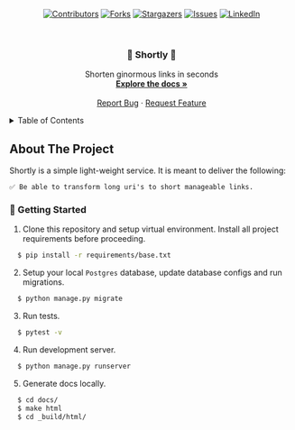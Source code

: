  <div id="top" align="center">

[![Contributors][contributors-shield]][contributors-url]
[![Forks][forks-shield]][forks-url]
[![Stargazers][stars-shield]][stars-url]
[![Issues][issues-shield]][issues-url]
[![LinkedIn][linkedin-shield]][linkedin-url]
</div>

<br />
<h3 align="center"> 🍎 Shortly 🍎 </h3>

  <p align="center">
    Shorten ginormous links in seconds
    <br />
    <a href="#"><strong>Explore the docs »</strong></a>
    <br />
    <br />
    <a href="https://github.com/SharleneNdinda/momo-cafe/issues">Report Bug</a>
    ·
    <a href="https://github.com/SharleneNdinda/momo-cafe/issues">Request Feature</a>
  </p>
</div>

<details>
  <summary>Table of Contents</summary>
  <ol>
    <li>
      <a href="#about-the-project">About The Project</a>
      <ul>
        <li><a href="#built-with">Built With</a></li>
      </ul>
    </li>
    <li>
      <a href="#getting-started">Getting Started</a>
      <ul>
        <li><a href="#prerequisites">Prerequisites</a></li>
        <li><a href="#installation">Installation</a></li>
      </ul>
    </li>
    <li><a href="#usage">Usage</a></li>
    <li><a href="#contributing">Contributing</a></li>
    <li><a href="#license">License</a></li>
    <li><a href="#contact">Contact</a></li>
    <li><a href="#acknowledgments">Acknowledgments</a></li>
  </ol>
</details>

##  About The Project

Shortly is a simple light-weight service. It is meant to deliver the following:

    ✅ Be able to transform long uri's to short manageable links.

### 🚀 Getting Started

1. Clone this repository and setup virtual environment. Install all project requirements before proceeding.
```sh
  $ pip install -r requirements/base.txt
```

2. Setup your local `Postgres` database, update database configs and run migrations.
```sh
  $ python manage.py migrate
```

3. Run tests.
```sh
  $ pytest -v
```

4. Run development server.
```sh
  $ python manage.py runserver
```

5. Generate docs locally.
```sh
  $ cd docs/
  $ make html
  $ cd _build/html/
```

[contributors-shield]: https://img.shields.io/github/contributors/SharleneNdinda/momo-cafe?style=for-the-badge
[contributors-url]: https://github.com/SharleneNdinda/momo-cafe/graphs/contributors
[forks-shield]: https://img.shields.io/github/forks/SharleneNdinda/momo-cafe?style=for-the-badge
[forks-url]: https://github.com/SharleneNdinda/momo-cafe/forks
[stars-shield]: https://img.shields.io/github/stars/SharleneNdinda/momo-cafe?style=for-the-badge
[stars-url]: https://github.com/SharleneNdinda/momo-cafe/stargazers
[issues-shield]: https://img.shields.io/github/issues/SharleneNdinda/momo-cafe?style=for-the-badge
[issues-url]: https://github.com/SharleneNdinda/momo-cafe/issues
[linkedin-shield]: https://img.shields.io/badge/-LinkedIn-black.svg?style=for-the-badge&logo=linkedin&colorB=555
[linkedin-url]: in/sharlene-mutuku-86571518b
[product-screenshot]: images/architecture.png
[x-ray-trace]: images/trace.png